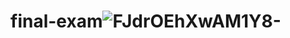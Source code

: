 # final-exam![FJdrOEhXwAM1Y8-](https://github.com/davidpokol/final-exam/assets/90441129/09390712-41b1-4acd-82e9-79c4835983c6)
